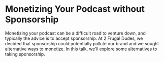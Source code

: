 # Monetizing Your Podcast without Sponsorship

Monetizing your podcast can be a difficult road to venture down, and typically the advice is to accept sponsorship.  At 2 Frugal Dudes, we decided that sponsorship could potentially pollute our brand and we sought alternative ways to monetize.  In this talk, we'll explore some alternatives to taking sponsorship.
